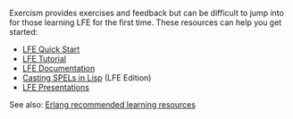 Exercism provides exercises and feedback but can be difficult to jump into for
those learning LFE for the first time. These resources can help you get started:

* [LFE Quick Start](http://lfe.gitbooks.io/quick-start/)
* [LFE Tutorial](http://lfe.gitbooks.io/tutorial/)
* [LFE Documentation](http://docs.lfe.io/)
* [Casting SPELs in Lisp](http://lfe.gitbooks.io/casting-spels/) (LFE Edition)
* [LFE Presentations](http://docs.lfe.io/presentations.html)

See also: [Erlang recommended learning resources][3]

[3]: /languages/erlang#learning
